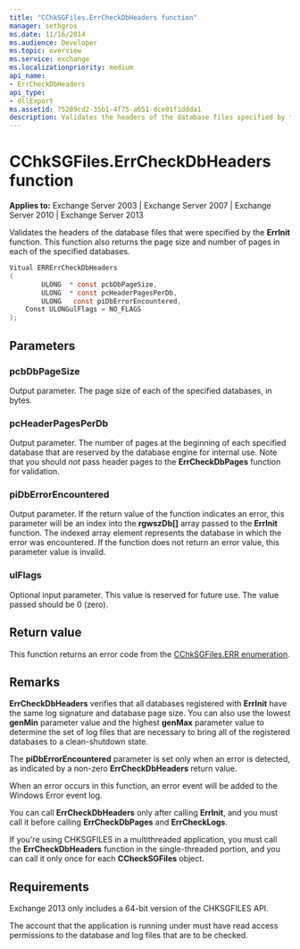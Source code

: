 ```yaml
---
title: "CChkSGFiles.ErrCheckDbHeaders function"
manager: sethgros
ms.date: 11/16/2014
ms.audience: Developer
ms.topic: overview
ms.service: exchange
ms.localizationpriority: medium
api_name:
- ErrCheckDbHeaders
api_type:
- dllExport
ms.assetid: 75289cd2-35b1-4f75-a651-dce01f1ddda1
description: Validates the headers of the database files specified by the ErrInit function. This function also returns the page size and number of pages in each of the specified databases. 
---
```


# CChkSGFiles.ErrCheckDbHeaders function

**Applies to:** Exchange Server 2003 | Exchange Server 2007 | Exchange Server 2010 | Exchange Server 2013 
  
Validates the headers of the database files that were specified by the **ErrInit** function. This function also returns the page size and number of pages in each of the specified databases. 
  
```cs
Vitual ERRErrCheckDbHeaders  
(
        ULONG  * const pcbDbPageSize,
        ULONG  * const pcHeaderPagesPerDb,
        ULONG   const piDbErrorEncountered,
    Const ULONGulFlags = NO_FLAGS
);

```

## Parameters

### pcbDbPageSize 
  
Output parameter. The page size of each of the specified databases, in bytes.
    
### pcHeaderPagesPerDb 
  
Output parameter. The number of pages at the beginning of each specified database that are reserved by the database engine for internal use. Note that you should *not* pass header pages to the **ErrCheckDbPages** function for validation. 
    
### piDbErrorEncountered
  
Output parameter. If the return value of the function indicates an error, this parameter will be an index into the **rgwszDb[]** array passed to the **ErrInit** function. The indexed array element represents the database in which the error was encountered. If the function does not return an error value, this parameter value is invalid. 
    
### ulFlags 
  
Optional input parameter. This value is reserved for future use. The value passed should be 0 (zero).
    
## Return value

This function returns an error code from the [CChkSGFiles.ERR enumeration](cchksgfiles-err-enumeration.md).
  
## Remarks

**ErrCheckDbHeaders** verifies that all databases registered with **ErrInit** have the same log signature and database page size. You can also use the lowest **genMin** parameter value and the highest **genMax** parameter value to determine the set of log files that are necessary to bring all of the registered databases to a clean-shutdown state. 
  
The **piDbErrorEncountered** parameter is set only when an error is detected, as indicated by a non-zero **ErrCheckDbHeaders** return value. 
  
When an error occurs in this function, an error event will be added to the Windows Error event log.
  
You can call **ErrCheckDbHeaders** only after calling **ErrInit**, and you must call it before calling **ErrCheckDbPages** and **ErrCheckLogs**.
  
If you're using CHKSGFILES in a multithreaded application, you must call the **ErrCheckDbHeaders** function in the single-threaded portion, and you can call it only once for each **CCheckSGFiles** object. 
  
## Requirements

Exchange 2013 only includes a 64-bit version of the CHKSGFILES API.
  
The account that the application is running under must have read access permissions to the database and log files that are to be checked.
  

